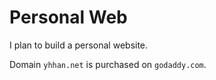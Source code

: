 # Personal Web

I plan to build a personal website. 

Domain `yhhan.net` is purchased on `godaddy.com`.
